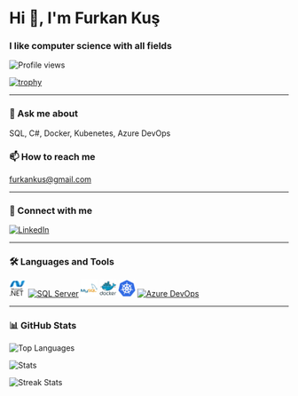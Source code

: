 # Hi 👋, I'm Furkan Kuş

### I like computer science with all fields

![Profile views](https://komarev.com/ghpvc/?username=furkankus&label=Profile%20views&color=0e75b6&style=flat)

[![trophy](https://github-profile-trophy.vercel.app/?username=furkankus)](https://github.com/ryo-ma/github-profile-trophy)

---

### 💬 Ask me about  
SQL, C#, Docker, Kubenetes, Azure DevOps

### 📫 How to reach me  
furkankus@gmail.com

---

### 🔗 Connect with me

[![LinkedIn](https://img.shields.io/badge/-LinkedIn-blue?style=flat&logo=linkedin&logoColor=white)](https://www.linkedin.com/in/furkan-kuş/)

---

### 🛠️ Languages and Tools

[<img src="https://raw.githubusercontent.com/devicons/devicon/master/icons/dot-net/dot-net-original-wordmark.svg" alt=".NET" width="30"/>](https://dotnet.microsoft.com/) 
[<img src="https://www.svgrepo.com/show/303229/microsoft-sql-server-logo.svg" alt="SQL Server" width="30"/>](https://www.microsoft.com/en-us/sql-server) 
[<img src="https://raw.githubusercontent.com/devicons/devicon/master/icons/mysql/mysql-original-wordmark.svg" alt="MySQL" width="30"/>](https://www.mysql.com/) 
[<img src="https://raw.githubusercontent.com/devicons/devicon/master/icons/docker/docker-original-wordmark.svg" alt="Docker" width="30"/>](https://www.docker.com/) 
[<img src="https://raw.githubusercontent.com/devicons/devicon/master/icons/kubernetes/kubernetes-plain.svg" alt="Kubernetes" width="30"/>](https://kubernetes.io/) 
[<img src="https://img.icons8.com/color/48/000000/azure-devops.png" alt="Azure DevOps" width="30"/>](https://azure.microsoft.com/en-us/services/devops/)

---

### 📊 GitHub Stats

![Top Languages](https://github-readme-stats.vercel.app/api/top-langs?username=furkankus&show_icons=true&locale=en&layout=compact)

![Stats](https://github-readme-stats.vercel.app/api?username=furkankus&show_icons=true&locale=en)

![Streak Stats](https://github-readme-streak-stats.herokuapp.com/?user=furkankus)

